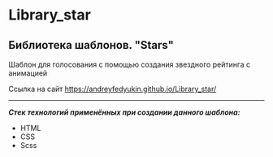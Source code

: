 # Library_star

## Библиотека шаблонов. "Stars"

Шаблон для голосования с помощью создания звездного рейтинга с анимацией

Ссылка на сайт https://andreyfedyukin.github.io/Library_star/

---

***Стек технологий применённых при создании данного шаблона:***

- HTML
- CSS
- Scss
